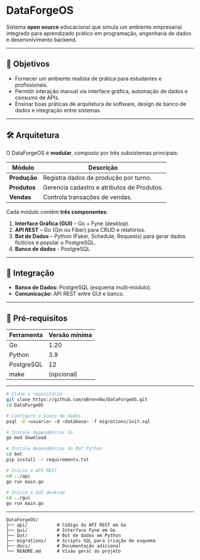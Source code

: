 # DataForgeOS

Sistema **open source** educacional que simula um ambiente empresarial integrado para aprendizado prático em programação, engenharia de dados e desenvolvimento backend.

---

## 🎯 Objetivos

- Fornecer um ambiente realista de prática para estudantes e profissionais.  
- Permitir interação manual via interface gráfica, automação de dados e consumo de APIs.  
- Ensinar boas práticas de arquitetura de software, design de banco de dados e integração entre sistemas.  

---

## 🛠️ Arquitetura

O DataForgeOS é **modular**, composto por três subsistemas principais:

| Módulo            | Descrição                                |
|-------------------|------------------------------------------|
| **Produção**      | Registra dados de produção por turno.    |
| **Produtos**  | Gerencia cadastro e atributos de Produtos. |
| **Vendas**        | Controla transações de vendas.           |

Cada módulo contém **três componentes**:

1. **Interface Gráfica (GUI)** – Go + Fyne (desktop).  
2. **API REST** – Go (Gin ou Fiber) para CRUD e relatórios.  
3. **Bot de Dados** – Python (Faker, Schedule, Requests) para gerar dados fictícios e popular o PostgreSQL.
4. **Banco de dados** - PostgreSQL

---

## 🔗 Integração

- **Banco de Dados:** PostgreSQL (esquema multi‑módulo).  
- **Comunicação:** API REST entre GUI e banco.  

---

## 🚀 Pré‑requisitos

| Ferramenta | Versão mínima |
|------------|---------------|
| Go         | 1.20          |
| Python     | 3.9           |
| PostgreSQL | 12            |
| make       | (opcional)    |

---

```bash
# Clone o repositório
git clone https://github.com/oBrenn0w/DataForgeOS.git
cd DataForgeOS

# Configure o banco de dados
psql -U <usuario> -d <database> -f migrations/init.sql

# Instale dependências Go
go mod download

# Instale dependências do Bot Python
cd bot
pip install -r requirements.txt

# Inicie a API REST
cd ../api
go run main.go

# Inicie a GUI desktop
cd ../gui
go run main.go

```
---
```text
DataForgeOS/
├── api/           # Código da API REST em Go
├── gui/           # Interface Fyne em Go
├── bot/           # Bot de dados em Python
├── migrations/    # Scripts SQL para criação de esquema
├── docs/          # Documentação adicional
└── README.md      # Visão geral do projeto

